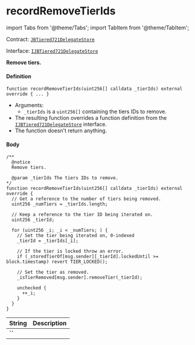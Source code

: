 # recordRemoveTierIds

import Tabs from '@theme/Tabs';
import TabItem from '@theme/TabItem';

Contract: [`JBTiered721DelegateStore`](/dev/api/contracts/or-delegates/jbtiered721delegatestore)

Interface: [`IJBTiered721DelegateStore`](/dev/api/interfaces/ijbtiered721delegatestore)

**Remove tiers.**

<Tabs>
<TabItem value="Step by step" label="Step by step">

#### Definition

```
function recordRemoveTierIds(uint256[] calldata _tierIds) external override { ... }
```

- Arguments:
  - `_tierIds` is a `uint256[]` containing the tiers IDs to remove.
- The resulting function overrides a function definition from the [`IJBTiered721DelegateStore`](/dev/api/interfaces/ijbtiered721delegatestore) interface.
- The function doesn't return anything.

#### Body

</TabItem>

<TabItem value="Code" label="Code">

```
/** 
  @notice
  Remove tiers. 

  @param _tierIds The tiers IDs to remove.
*/
function recordRemoveTierIds(uint256[] calldata _tierIds) external override {
  // Get a reference to the number of tiers being removed.
  uint256 _numTiers = _tierIds.length;

  // Keep a reference to the tier ID being iterated on.
  uint256 _tierId;

  for (uint256 _i; _i < _numTiers; ) {
    // Set the tier being iterated on, 0-indexed
    _tierId = _tierIds[_i];

    // If the tier is locked throw an error.
    if (_storedTierOf[msg.sender][_tierId].lockedUntil >= block.timestamp) revert TIER_LOCKED();

    // Set the tier as removed.
    _isTierRemoved[msg.sender].removeTier(_tierId);

    unchecked {
      ++_i;
    }
  }
}
```

</TabItem>

<TabItem value="Errors" label="Errors">

|String|Description|
|-|-|
|**``**||

</TabItem>

<TabItem value="Bug bounty" label="Bug bounty">

</TabItem>
</Tabs>

